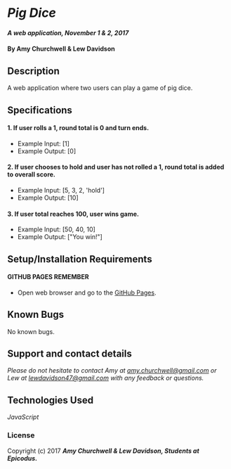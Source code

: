 # _Pig Dice_

#### _A web application, November 1 & 2, 2017_

#### By Amy Churchwell & Lew Davidson

## Description

A web application where two users can play a game of pig dice.

## Specifications

#### 1. If user rolls a 1, round total is 0 and turn ends.

* Example Input: [1]
* Example Output: [0]

#### 2. If user chooses to hold and user has not rolled a 1, round total is added to overall score.

* Example Input: [5, 3, 2, 'hold']
* Example Output: [10]

#### 3. If user total reaches 100, user wins game.

* Example Input: [50, 40, 10]
* Example Output: ["You win!"]


## Setup/Installation Requirements

#### GITHUB PAGES REMEMBER
* Open web browser and go to the [GitHub Pages][4].

[4]: https://lewdavidson.github.io/pig-dice/index.html "GitHub Pages"

## Known Bugs

No known bugs.

## Support and contact details

_Please do not hesitate to contact Amy at amy.churchwell@gmail.com or Lew at lewdavidson47@gmail.com with any feedback or questions._

## Technologies Used

_JavaScript_

### License

Copyright (c) 2017 **_Amy Churchwell & Lew Davidson, Students at Epicodus._**
